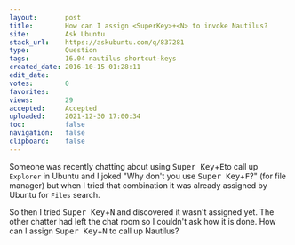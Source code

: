 ```yaml
---
layout:       post
title:        How can I assign <SuperKey>+<N> to invoke Nautilus?
site:         Ask Ubuntu
stack_url:    https://askubuntu.com/q/837281
type:         Question
tags:         16.04 nautilus shortcut-keys
created_date: 2016-10-15 01:28:11
edit_date:    
votes:        0
favorites:    
views:        29
accepted:     Accepted
uploaded:     2021-12-30 17:00:34
toc:          false
navigation:   false
clipboard:    false
---
```


Someone was recently chatting about using <kbd>Super Key</kbd>+<kbd>E</kbd>to call up `Explorer` in Ubuntu and I joked "Why don't you use <kbd>Super Key</kbd>+<kbd>F</kbd>?" (for file manager) but when I tried that combination it was already assigned by Ubuntu for `Files` search.

So then I tried <kbd>Super Key</kbd>+<kbd>N</kbd> and discovered it wasn't assigned yet. The other chatter had left the chat room so I couldn't ask how it is done. How can I assign <kbd>Super Key</kbd>+<kbd>N</kbd> to call up Nautilus?
